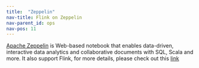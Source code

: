 ```yaml
---
title:  "Zeppelin"
nav-title: Flink on Zeppelin
nav-parent_id: ops
nav-pos: 11
---
```

<!--
Licensed to the Apache Software Foundation (ASF) under one
or more contributor license agreements.  See the NOTICE file
distributed with this work for additional information
regarding copyright ownership.  The ASF licenses this file
to you under the Apache License, Version 2.0 (the
"License"); you may not use this file except in compliance
with the License.  You may obtain a copy of the License at

  http://www.apache.org/licenses/LICENSE-2.0

Unless required by applicable law or agreed to in writing,
software distributed under the License is distributed on an
"AS IS" BASIS, WITHOUT WARRANTIES OR CONDITIONS OF ANY
KIND, either express or implied.  See the License for the
specific language governing permissions and limitations
under the License.
-->

[Apache Zeppelin](http://zeppelin.apache.org) is Web-based notebook that enables data-driven, 
interactive data analytics and collaborative documents with SQL, Scala and more. It also support Flink, for more details,
please check out this [link](http://10.101.72.42/interpreter/flink.html)
